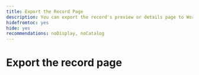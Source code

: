 ```yaml
---
title: Export the Record Page
description: You can export the record's preview or details page to Word. 
hidefromtoc: yes
hide: yes
recommendations: noDisplay, noCatalog
---
```

<!--update the metadata with real information when making this available in TOC and in the left nav-->
<!--update the miniTOC and TOC when you make this public-->

# Export the record page
